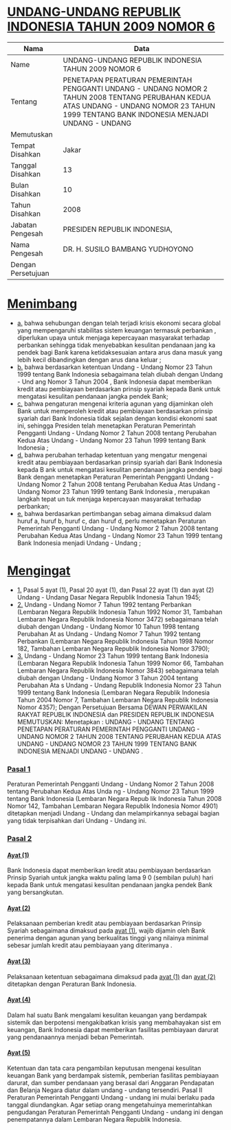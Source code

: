 # [UNDANG-UNDANG REPUBLIK INDONESIA TAHUN 2009 NOMOR 6](http://example.org/legal/peraturan/uu/2009/6)

| Nama | Data |
| ------ | ----- |
|Name|UNDANG-UNDANG REPUBLIK INDONESIA TAHUN 2009 NOMOR 6|
|Tentang| PENETAPAN PERATURAN PEMERINTAH PENGGANTI UNDANG - UNDANG NOMOR 2 TAHUN 2008 TENTANG PERUBAHAN KEDUA ATAS UNDANG - UNDANG NOMOR 23 TAHUN 1999 TENTANG BANK INDONESIA MENJADI UNDANG - UNDANG|
|Memutuskan||
|Tempat Disahkan|Jakar|
|Tanggal Disahkan|13|
|Bulan Disahkan|10|
|Tahun Disahkan|2008|
|Jabatan Pengesah|PRESIDEN REPUBLIK INDONESIA,|
|Nama Pengesah|DR. H. SUSILO BAMBANG YUDHOYONO|
|Dengan Persetujuan||
# [Menimbang](http://example.org/legal/peraturan/uu/2009/6/menimbang)

* [a.](http://example.org/legal/peraturan/uu/2009/6/menimbang/huruf/a) bahwa sehubungan dengan telah terjadi krisis ekonomi secara global yang mempengaruhi stabilitas sistem keuangan termasuk perbankan , diperlukan upaya untuk menjaga kepercayaan masyarakat terhadap perbankan sehingga tidak menyebabkan kesulitan pendanaan jang ka pendek bagi Bank karena ketidaksesuaian antara arus dana masuk yang lebih kecil dibandingkan dengan arus dana keluar ;
* [b.](http://example.org/legal/peraturan/uu/2009/6/menimbang/huruf/b) bahwa berdasarkan ketentuan Undang - Undang Nomor 23 Tahun 1999 tentang Bank Indonesia sebagaimana telah diubah dengan Undang - Und ang Nomor 3 Tahun 2004 , Bank Indonesia dapat memberikan kredit atau pembiayaan berdasarkan prinsip syariah kepada Bank untuk mengatasi kesulitan pendanaan jangka pendek Bank;
* [c.](http://example.org/legal/peraturan/uu/2009/6/menimbang/huruf/c) bahwa pengaturan mengenai kriteria agunan yang dijaminkan oleh Bank untuk memperoleh kredit atau pembiayaan berdasarkan prinsip syariah dari Bank Indonesia tidak sejalan dengan kondisi ekonomi saat ini, sehingga Presiden telah menetapkan Peraturan Pemerintah Pengganti Undang - Undang Nomor 2 Tahun 2008 tentang Perubahan Kedua Atas Undang - Undang Nomor 23 Tahun 1999 tentang Bank Indonesia ;
* [d.](http://example.org/legal/peraturan/uu/2009/6/menimbang/huruf/d) bahwa perubahan terhadap ketentuan yang mengatur mengenai kredit atau pembiayaan berdasarkan prinsip syariah dari Bank Indonesia kepada B ank untuk mengatasi kesulitan pendanaan jangka pendek bagi Bank dengan menetapkan Peraturan Pemerintah Pengganti Undang - Undang Nomor 2 Tahun 2008 tentang Perubahan Kedua Atas Undang - Undang Nomor 23 Tahun 1999 tentang Bank Indonesia , merupakan langkah tepat un tuk menjaga kepercayaan masyarakat terhadap perbankan;
* [e.](http://example.org/legal/peraturan/uu/2009/6/menimbang/huruf/e) bahwa berdasarkan pertimbangan sebag aimana dimaksud dalam huruf a, huruf b, huruf c, dan huruf d, perlu menetapkan Peraturan Pemerintah Pengganti Undang - Undang Nomor 2 Tahun 2008 tentang Perubahan Kedua Atas Undang - Undang Nomor 23 Tahun 1999 tentang Bank Indonesia menjadi Undang - Undang ;
# [Mengingat](http://example.org/legal/peraturan/uu/2009/6/mengingat)

* [1.](http://example.org/legal/peraturan/uu/2009/6/mengingat/huruf/0001) Pasal 5 ayat (1), Pasal 20 ayat (1), dan Pasal 22 ayat (1) dan ayat (2) Undang - Undang Dasar Negara Republik Indonesia Tahun 1945;
* [2.](http://example.org/legal/peraturan/uu/2009/6/mengingat/huruf/0002) Undang - Undang Nomor 7 Tahun 1992 tentang Perbankan (Lembaran Negara Republik Indonesia Tahun 1992 Nomor 31, Tambahan Lembaran Negara Republik Indonesia Nomor 3472) sebagaimana telah diubah dengan Undang - Undang Nomor 10 Tahun 1998 tentang Perubahan At as Undang - Undang Nomor 7 Tahun 1992 tentang Perbankan (Lembaran Negara Republik Indonesia Tahun 1998 Nomor 182, Tambahan Lembaran Negara Republik Indonesia Nomor 3790);
* [3.](http://example.org/legal/peraturan/uu/2009/6/mengingat/huruf/0003) Undang - Undang Nomor 23 Tahun 1999 tentang Bank Indonesia (Lembaran Negara Republik Indonesia Tahun 1999 Nomor 66, Tambahan Lembaran Negara Republik Indonesia Nomor 3843) sebagaimana telah diubah dengan Undang - Undang Nomor 3 Tahun 2004 tentang Perubahan Ata s Undang - Undang Republik Indonesia Nomor 23 Tahun 1999 tentang Bank Indonesia (Lembaran Negara Republik Indonesia Tahun 2004 Nomor 7, Tambahan Lembaran Negara Republik Indonesia Nomor 4357); Dengan Persetujuan Bersama DEWAN PERWAKILAN RAKYAT REPUBLIK INDONESIA dan PRESIDEN REPUBLIK INDONESIA MEMUTUSKAN: Menetapkan : UNDANG - UNDANG TENTANG PENETAPAN PERATURAN PEMERINTAH PENGGANTI UNDANG - UNDANG NOMOR 2 TAHUN 2008 TENTANG PERUBAHAN KEDUA ATAS UNDANG - UNDANG NOMOR 23 TAHUN 1999 TENTANG BANK INDONESIA MENJADI UNDANG - UNDANG .

### [Pasal 1](http://example.org/legal/peraturan/uu/2009/6/pasal/0001)
Peraturan Pemerintah Pengganti Undang - Undang Nomor 2 Tahun 2008 tentang Perubahan Kedua Atas Unda ng - Undang Nomor 23 Tahun 1999 tentang Bank Indonesia (Lembaran Negara Repub lik Indonesia Tahun 2008 Nomor 142, Tambahan Lembaran Negara Republik Indonesia Nomor 4901) ditetapkan menjadi Undang - Undang dan melampirkannya sebagai bagian yang tidak terpisahkan dari Undang - Undang ini.


### [Pasal 2](http://example.org/legal/peraturan/uu/2009/6/pasal/0002)

#### [Ayat (1)](http://example.org/legal/peraturan/uu/2009/6/pasal/0002/versi/20081013/ayat/0001)
Bank Indonesia dapat memberikan kredit atau pembiayaan berdasarkan Prinsip Syariah untuk jangka waktu paling lama 9 0 (sembilan puluh) hari kepada Bank untuk mengatasi kesulitan pendanaan jangka pendek Bank yang bersangkutan.

#### [Ayat (2)](http://example.org/legal/peraturan/uu/2009/6/pasal/0002/versi/20081013/ayat/0002)
Pelaksanaan pemberian kredit atau pembiayaan berdasarkan Prinsip Syariah sebagaimana dimaksud pada [ayat (1)](http://example.org/legal/peraturan/uu/2009/6/pasal/0002/versi/20081013/ayat/0001), wajib dijamin oleh Bank penerima dengan agunan yang berkualitas tinggi yang nilainya minimal sebesar jumlah kredit atau pembiayaan yang diterimanya .

#### [Ayat (3)](http://example.org/legal/peraturan/uu/2009/6/pasal/0002/versi/20081013/ayat/0003)
Pelaksanaan ketentuan sebagaimana dimaksud pada [ayat (1)](http://example.org/legal/peraturan/uu/2009/6/pasal/0002/versi/20081013/ayat/0001) dan [ayat (2)](http://example.org/legal/peraturan/uu/2009/6/pasal/0002/versi/20081013/ayat/0002) ditetapkan dengan Peraturan Bank Indonesia.

#### [Ayat (4)](http://example.org/legal/peraturan/uu/2009/6/pasal/0002/versi/20081013/ayat/0004)
Dalam hal suatu Bank mengalami kesulitan keuangan yang berdampak sistemik dan berpotensi mengakibatkan krisis yang membahayakan sist em keuangan, Bank Indonesia dapat memberikan fasilitas pembiayaan darurat yang pendanaannya menjadi beban Pemerintah.

#### [Ayat (5)](http://example.org/legal/peraturan/uu/2009/6/pasal/0002/versi/20081013/ayat/0005)
Ketentuan dan tata cara pengambilan keputusan mengenai kesulitan keuangan Bank yang berdampak sistemik, pemberian fasilitas pembiayaan darurat, dan sumber pendanaan yang berasal dari Anggaran Pendapatan dan Belanja Negara diatur dalam undang - undang tersendiri. Pasal II Peraturan Pemerintah Pengganti Undang - undang ini mulai berlaku pada tanggal diundangkan. Agar setiap orang mengetahuinya memerintahkan pengudangan Peraturan Pemerintah Pengganti Undang - undang ini dengan penempatannya dalam Lembaran Negara Republik Indonesia.
